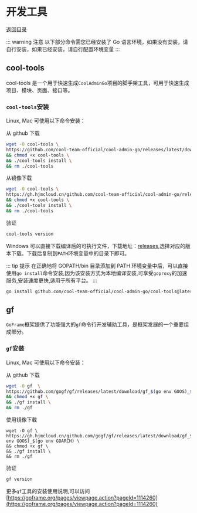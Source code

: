 # 开发工具

[返回目录](README.md)

::: warning 注意
以下部分命令需您已经安装了 Go 语言环境，如果没有安装，请自行安装，如果已经安装，请自行配置环境变量
:::

## cool-tools

cool-tools 是一个用于快速生成`CoolAdminGo`项目的脚手架工具，可用于快速生成项目、模块、页面、接口等。

### `cool-tools`安装

Linux, Mac 可使用以下命令安装：

从 github 下载

```bash
wget -O cool-tools \
https://github.com/cool-team-official/cool-admin-go/releases/latest/download/cool-tools_$(go env GOOS)_$(go env GOARCH) \
&& chmod +x cool-tools \
&& ./cool-tools install \
&& rm ./cool-tools
```

从镜像下载

```bash
wget -O cool-tools \
https://gh.hjmcloud.cn/github.com/cool-team-official/cool-admin-go/releases/latest/download/cool-tools_$(go env GOOS)_$(go env GOARCH) \
&& chmod +x cool-tools \
&& ./cool-tools install \
&& rm ./cool-tools
```

验证

```bash
cool-tools version
```

Windows 可以直接下载编译后的可执行文件，下载地址：[releases](https://github.com/cool-team-official/cool-admin-go/releases),选择对应的版本下载。下载后复制到`PATH`环境变量中的目录下即可。

::: tip 提示
在正确地将 GOPATH/bin 目录添加到 PATH 环境变量中后，可以直接使用`go install`命令安装,因为该安装方式为本地编译安装,可享受`goproxy`的加速服务,安装速度更快,适用于所有平台。
:::

```bash
go install github.com/cool-team-official/cool-admin-go/cool-tools@latest
```


## gf

`GoFrame`框架提供了功能强大的`gf`命令行开发辅助工具，是框架发展的一个重要组成部分。

### `gf`安装

Linux, Mac 可使用以下命令安装：

从 github 下载

```bash
wget -O gf  \
https://github.com/gogf/gf/releases/latest/download/gf_$(go env GOOS)_$(go env GOARCH) \
&& chmod +x gf \
&& ./gf install \
&& rm ./gf
```

使用镜像下载

```
wget -O gf \
https://gh.hjmcloud.cn/github.com/gogf/gf/releases/latest/download/gf_$(go env GOOS)_$(go env GOARCH) \
&& chmod +x gf \
&& ./gf install \
&& rm ./gf
```

验证

```bash
gf version
```

更多`gf`工具的安装使用说明,可以访问 [https://goframe.org/pages/viewpage.action?pageId=1114260](https://goframe.org/pages/viewpage.action?pageId=1114260)
